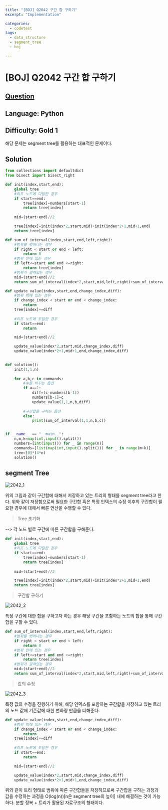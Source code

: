 ```yaml
---
title: "[BOJ] Q2042 구간 합 구하기"
excerpt: "Implementation"

categories:
  - codetest
tags:
  - data_structure
  - segment_tree
  - boj

---
```

# [BOJ] Q2042 구간 합 구하기
## [Question](https://www.acmicpc.net/problem/2042)
## Language: Python
## Difficulty: Gold 1

해당 문제는 segment tree를 활용하는 대표적인 문제이다.

## Solution

```python
from collections import defaultdict
from bisect import bisect_right

def init(index,start,end):
    global tree
    #리프 노드에 다달한 경우
    if start==end:
        tree[index]=numbers[start-1]
        return tree[index]
    
    mid=(start+end)//2

    tree[index]=init(index*2,start,mid)+init(index*2+1,mid+1,end)
    return tree[index]

def sum_of_interval(index,start,end,left,right):
    #범위를 벗어나는 경우
    if right < start or end < left:
        return 0
    #범위 안에 있는 경우
    if left<=start and end <=right:
        return tree[index]
    #범위가 걸쳐있는 경우
    mid=(start+end)//2
    return sum_of_interval(index*2,start,mid,left,right)+sum_of_interval(index*2+1,mid+1,end,left,right)

def update_value(index,start,end,change_index,diff):
    #범위 밖에 있는 경우
    if change_index < start or end < change_index:
        return
    tree[index]+=diff
    
    #리프 노드에 도달한 경우
    if start==end:
        return

    mid=(start+end)//2

    update_value(index*2,start,mid,change_index,diff)
    update_value(index*2+1,mid+1,end,change_index,diff)
    

def solution():
    init(1,1,n)
   
    for a,b,c in commands:
        #수를 바꾸는 옵션
        if a==1:
            diff=(c-numbers[b-1])
            numbers[b-1]=c
            update_value(1,1,n,b,diff)
                 
        #구간합을 구하는 옵션
        else:
            print(sum_of_interval(1,1,n,b,c))


if __name__ == "__main__":
    n,m,k=map(int,input().split())
    numbers=[int(input()) for _ in range(n)]
    commands=[list(map(int,input().split())) for _ in range(m+k)]
    tree=[0]*(4*n)
    solution()
```

## segment Tree

![2042_1](/assets/images/algorithm/2042_1.jpg)

위의 그림과 같이 구간합에 대해서 저장하고 있는 트리의 형태를 segment tree라고 한다. 위와 같이 저장함으로써 필요한 구간합 혹은 특정 인덱스의 수정 이후의 구간합이 필요한 경우에 대해서 빠른 연산을 수행할 수 있다.

> Tree 초기화

--> 각 노드 별로 구간에 따른 구간합을 구해준다.

```python
def init(index,start,end):
    global tree
    #리프 노드에 다달한 경우
    if start==end:
        tree[index]=numbers[start-1]
        return tree[index]
    
    mid=(start+end)//2

    tree[index]=init(index*2,start,mid)+init(index*2+1,mid+1,end)
    return tree[index]
```

> 구간합 구하기

![2042_2](/assets/images/algorithm/2042_2.jpg)

특정 구간에 대한 합을 구하고자 하는 경우 해당 구간을 포함하는 노드의 합을 통해 구간합을 구할 수 있다.

```python
def sum_of_interval(index,start,end,left,right):
    #범위를 벗어나는 경우
    if right < start or end < left:
        return 0
    #범위 안에 있는 경우
    if left<=start and end <=right:
        return tree[index]
    #범위가 걸쳐있는 경우
    mid=(start+end)//2
    return sum_of_interval(index*2,start,mid,left,right)+sum_of_interval(index*2+1,mid+1,end,left,right)
```

> 값의 수정

![2042_3](/assets/images/algorithm/2042_3.jpg)

특정 값의 수정을 진행하기 위해, 해당 인덱스를 포함하는 구간합을 저장하고 있는 트리의 노드 값에 기존값에 대한 변화량 만큼을 더해준다.

```python
def update_value(index,start,end,change_index,diff):
    #범위 밖에 있는 경우
    if change_index < start or end < change_index:
        return
    tree[index]+=diff
    
    #리프 노드에 도달한 경우
    if start==end:
        return

    mid=(start+end)//2

    update_value(index*2,start,mid,change_index,diff)
    update_value(index*2+1,mid+1,end,change_index,diff)
```

위와 같이 트리 형태로 범위에 따른 구간합들을 저장하므로써 구간합을 구하는 과정과 값을 수정하는 과정을 O(log(n))[n은 segment tree의 높이] 내에 해결하는 것이 가능하다.
분할 정복 + 트리가 활용된 자료구조의 형태이다.


